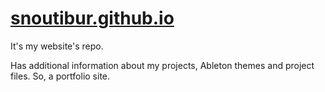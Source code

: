 # [snoutibur.github.io](https://snoutibur.github.io/)
It's my website's repo.

Has additional information about my projects, Ableton themes and project files. So, a portfolio site.